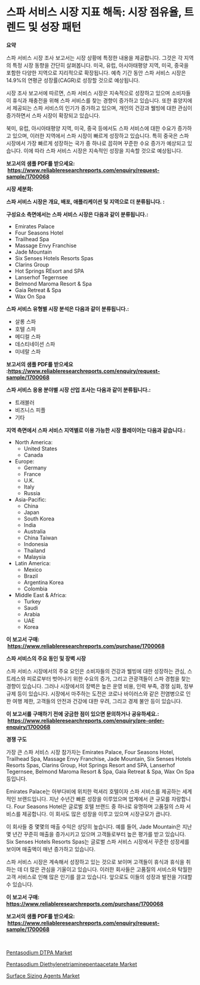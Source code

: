 <p><h1>스파 서비스 시장 지표 해독: 시장 점유율, 트렌드 및 성장 패턴</h1></p><p><strong>요약</strong></p>
<p><p>스파 서비스 시장 조사 보고서는 시장 상황에 특정한 내용을 제공합니다. 그것은 각 지역의 특정 시장 동향을 간단히 살펴봅니다. 미국, 유럽, 아시아태평양 지역, 미국, 중국을 포함한 다양한 지역으로 지리적으로 확장됩니다. 예측 기간 동안 스파 서비스 시장은 14.9%의 연평균 성장률(CAGR)로 성장할 것으로 예상됩니다.</p><p>시장 조사 보고서에 따르면, 스파 서비스 시장은 지속적으로 성장하고 있으며 소비자들이 휴식과 재충전을 위해 스파 서비스를 찾는 경향이 증가하고 있습니다. 또한 휴양지에서 제공되는 스파 서비스의 인기가 증가하고 있으며, 개인의 건강과 웰빙에 대한 관심이 증가하면서 스파 시장이 확장되고 있습니다.</p><p>북미, 유럽, 아시아태평양 지역, 미국, 중국 등에서도 스파 서비스에 대한 수요가 증가하고 있으며, 이러한 지역에서 스파 시장이 빠르게 성장하고 있습니다. 특히 중국은 스파 시장에서 가장 빠르게 성장하는 국가 중 하나로 꼽히며 꾸준한 수요 증가가 예상되고 있습니다. 이에 따라 스파 서비스 시장은 지속적인 성장을 지속할 것으로 예상됩니다.</p></p>
<p><strong>보고서의 샘플 PDF를 받으세요: &nbsp;<a href="https://www.reliableresearchreports.com/enquiry/request-sample/1700068">https://www.reliableresearchreports.com/enquiry/request-sample/1700068</a></strong></p>
<p><strong>시장 세분화:</strong></p>
<p><strong> 스파 서비스 시장은 개요, 배포, 애플리케이션 및 지역으로 더 분류됩니다. :</strong></p>
<p><strong>구성요소 측면에서는 스파 서비스 시장은 다음과 같이 분류됩니다.:</strong></p>
<p><ul><li>Emirates Palace</li><li>Four Seasons Hotel</li><li>Trailhead Spa</li><li>Massage Envy Franchise</li><li>Jade Mountain</li><li>Six Senses Hotels Resorts Spas</li><li>Clarins Group</li><li>Hot Springs REsort and SPA</li><li>Lanserhof Tegernsee</li><li>Belmond Maroma Resort & Spa</li><li>Gaia Retreat & Spa</li><li>Wax On Spa</li></ul></p>
<p><strong> 스파 서비스 유형별 시장 분석은 다음과 같이 분류됩니다.:</strong></p>
<p><ul><li>살롱 스파</li><li>호텔 스파</li><li>메디컬 스파</li><li>데스티네이션 스파</li><li>미네랄 스파</li></ul></p>
<p><strong>보고서의 샘플 PDF를 받으세요 :<a href="https://www.reliableresearchreports.com/enquiry/request-sample/1700068">https://www.reliableresearchreports.com/enquiry/request-sample/1700068</a></strong></p>
<p><strong> 스파 서비스 응용 분야별 시장 산업 조사는 다음과 같이 분류됩니다.:</strong></p>
<p><ul><li>트래블러</li><li>비즈니스 피플</li><li>기타</li></ul></p>
<p><strong>지역 측면에서 스파 서비스 지역별로 이용 가능한 시장 플레이어는 다음과 같습니다.:</strong></p>
<p><ul>
    <li>
        North America:
        <ul>
            <li>United States</li>
            <li>Canada</li>
        </ul>
    </li>
    <li>
        Europe:
        <ul>
            <li>Germany</li>
            <li>France</li>
            <li>U.K.</li>
            <li>Italy</li>
            <li>Russia</li>
        </ul>
    </li>
    <li>
        Asia-Pacific:
        <ul>
            <li>China</li>
            <li>Japan</li>
            <li>South Korea</li>
            <li>India</li>
            <li>Australia</li>
            <li>China Taiwan</li>
            <li>Indonesia</li>
            <li>Thailand</li>
            <li>Malaysia</li>
        </ul>
    </li>
    <li>
        Latin America:
        <ul>
            <li>Mexico</li>
            <li>Brazil</li>
            <li>Argentina Korea</li>
            <li>Colombia</li>
        </ul>
    </li>
    <li>
        Middle East & Africa:
        <ul>
            <li>Turkey</li>
            <li>Saudi</li>
            <li>Arabia</li>
            <li>UAE</li>
            <li>Korea</li>
        </ul>
    </li>
    </ul></p>
<p><strong>이 보고서 구매: &nbsp;<a href="https://www.reliableresearchreports.com/purchase/1700068">https://www.reliableresearchreports.com/purchase/1700068</a></strong></p>
<p><strong>스파 서비스의 주요 동인 및 장벽 시장</strong></p>
<p><p>스파 서비스 시장에서의 주요 요인은 소비자들의 건강과 웰빙에 대한 성장하는 관심, 스트레스와 피로로부터 벗어나기 위한 수요의 증가, 그리고 관광객들이 스파 경험을 찾는 경향이 있습니다. 그러나 시장에서의 장벽은 높은 운영 비용, 인력 부족, 경쟁 심화, 정부 규제 등이 있습니다. 시장에서 마주하는 도전은 코로나 바이러스와 같은 전염병으로 인한 여행 제한, 고객들의 안전과 건강에 대한 우려, 그리고 경제 불안 등이 있습니다.</p></p>
<p><strong>이 보고서를 구매하기 전에 궁금한 점이 있으면 문의하거나 공유하세요.: &nbsp;<a href="https://www.reliableresearchreports.com/enquiry/pre-order-enquiry/1700068">https://www.reliableresearchreports.com/enquiry/pre-order-enquiry/1700068</a></strong></p>
<p><strong>경쟁 구도</strong></p>
<p><p>가장 큰 스파 서비스 시장 참가자는 Emirates Palace, Four Seasons Hotel, Trailhead Spa, Massage Envy Franchise, Jade Mountain, Six Senses Hotels Resorts Spas, Clarins Group, Hot Springs Resort and SPA, Lanserhof Tegernsee, Belmond Maroma Resort & Spa, Gaia Retreat & Spa, Wax On Spa 등입니다.</p><p>Emirates Palace는 아부다비에 위치한 럭셔리 호텔이자 스파 서비스를 제공하는 세계적인 브랜드입니다. 지난 수년간 빠른 성장을 이루었으며 업계에서 큰 규모를 자랑합니다. Four Seasons Hotel은 글로벌 호텔 브랜드 중 하나로 유명하며 고품질의 스파 서비스를 제공합니다. 이 회사도 많은 성장을 이루고 있으며 시장규모가 큽니다.</p><p>이 회사들 중 몇몇의 매출 수익은 상당히 높습니다. 예를 들어, Jade Mountain은 지난 몇 년간 꾸준히 매출을 증가시키고 있으며 고객들로부터 높은 평가를 받고 있습니다. Six Senses Hotels Resorts Spas는 글로벌 스파 서비스 시장에서 꾸준한 성장세를 보이며 매출액이 매년 증가하고 있습니다.</p><p>스파 서비스 시장은 계속해서 성장하고 있는 것으로 보이며 고객들이 휴식과 휴식을 취하는 데 더 많은 관심을 기울이고 있습니다. 이러한 회사들은 고품질의 서비스와 탁월한 고객 서비스로 인해 많은 인기를 끌고 있습니다. 앞으로도 이들의 성장과 발전을 기대할 수 있습니다.</p></p>
<p><strong>이 보고서 구매: &nbsp; <a href="https://www.reliableresearchreports.com/purchase/1700068">https://www.reliableresearchreports.com/purchase/1700068</a></strong></p>
<p><strong>보고서의 샘플 PDF를 받으세요: &nbsp;<a href="https://www.reliableresearchreports.com/enquiry/request-sample/1700068">https://www.reliableresearchreports.com/enquiry/request-sample/1700068</a></strong><strong></strong></p>
<p>&nbsp;</p>
<p><p><a href="https://github.com/lubmix/Market-Research-Report-List-1/blob/main/pentasodium-dtpa-market.md">Pentasodium DTPA Market</a></p><p><a href="https://github.com/joannagoyvaerts/Market-Research-Report-List-1/blob/main/pentasodium-diethylenetriaminepentaacetate-market.md">Pentasodium Diethylenetriaminepentaacetate Market</a></p><p><a href="https://github.com/Hazelklievgspy6vdcsmu106w/Market-Research-Report-List-1/blob/main/surface-sizing-agents-market.md">Surface Sizing Agents Market</a></p></p>